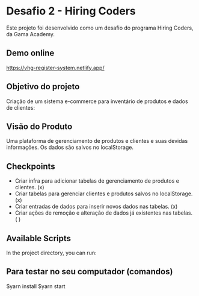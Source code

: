 # Desafio 2 - Hiring Coders

Este projeto foi desenvolvido como um desafio do programa Hiring Coders, da Gama Academy.

## Demo online

https://vhg-register-system.netlify.app/

## Objetivo do projeto

Criação de um sistema e-commerce para inventário de produtos e dados de clientes:

## Visão do Produto

Uma plataforma de gerenciamento de produtos e clientes e suas devidas informações. Os dados são salvos no localStorage.

## Checkpoints

- Criar infra para adicionar tabelas de gerenciamento de produtos e clientes. (x)
- Criar tabelas para gerenciar clientes e produtos salvos no localStorage. (x)
- Criar entradas de dados para inserir novos dados nas tabelas. (x)
- Criar ações de remoção e alteração de dados já existentes nas tabelas. ( ) 

## Available Scripts

In the project directory, you can run:

## Para testar no seu computador (comandos)

$yarn install
$yarn start
